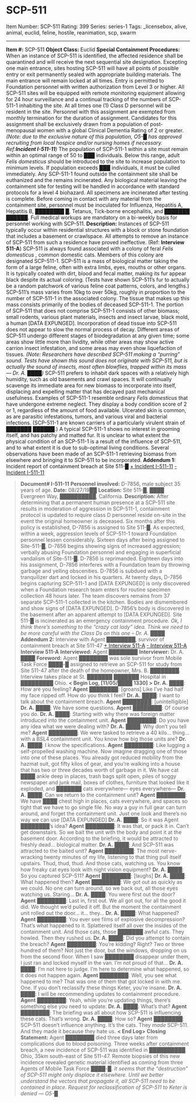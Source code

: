 # SCP-511
Item Number: SCP-511
Rating: 399
Series: series-1
Tags: _licensebox, alive, animal, euclid, feline, hostile, reanimation, scp, swarm

---

**Item #:** SCP-511
**Object Class:** Euclid
**Special Containment Procedures:** When an instance of SCP-511 is identified, the affected residence shall be quarantined and will receive the next sequential site designation.
Excepting one main entrance, sites hosting SCP-511 will have all points of possible entry or exit permanently sealed with appropriate building materials. The main entrance will remain locked at all times. Entry is permitted to Foundation personnel with written authorization from Level 3 or higher. All SCP-511 sites will be equipped with remote monitoring equipment allowing for 24 hour surveillance and a continual tracking of the numbers of SCP-511-1 inhabiting the site.
At all times one (1) Class D personnel will be resident in the site. Personnel with this assignment are exempted from monthly termination for the duration of assignment. Candidates for this assignment shall be exclusively drawn from a population of post-menopausal women with a global Clinical Dementia Rating of 2 or greater. _(Note: due to the exclusive nature of this population, O5-█ has approved recruiting from local hospice and/or nursing homes if necessary. Ref:**Incident I-511-11**)_
The population of SCP-511-1 within a site must remain within an optimal range of 50 to ███ individuals. Below this range, adult _Felis domesticus_ should be introduced to the site to increase population to minimum levels. If population exceeds ███ individuals, it must be culled immediately. Any SCP-511-1 found outside the containment site shall be euthanized and the remains incinerated.
Any biological material leaving the containment site for testing will be handled in accordance with standard protocols for a level 4 biohazard. All specimens are incinerated after testing is complete. Before coming in contact with any material from the containment site, personnel must be inoculated for Influenza, Hepatitis A, Hepatitis B, ████████ █, Tetanus, Tick-borne encephalitis, and ███████ ██████. Full medical workups are mandatory on a bi-weekly basis for personnel working with SCP-511.
**Description:** Instances of SCP-511 typically occur within residential structures with a block or stone foundation that includes a basement or crawlspace. All attempts to remove an instance of SCP-511 from such a residence have proved ineffective. (Ref: **Interview 511-A**)
SCP-511 is always found associated with a colony of feral _Felis domesticus_ , common domestic cats. Members of this colony are designated SCP-511-1.
SCP-511 is a mass of biological matter taking the form of a large feline, often with extra limbs, eyes, mouths or other organs. It is typically coated with dirt, blood and fecal matter, making its fur appear black despite its actual coloring. (Tests have shown SCP-511’s fur to actually be a random patchwork of various feline coat patterns, colors, and lengths.) SCP-511’s mass varies from 10kg to over 50kg, roughly in proportion to the number of SCP-511-1 in the associated colony. The tissue that makes up this mass consists primarily of the bodies of deceased SCP-511-1. The portion of SCP-511 that does not comprise SCP-511-1 consists of other biomass; small rodents, various plant materials, insects and insect larvae, black mold, a human [DATA EXPUNGED]. Incorporation of dead tissue into SCP-511 does not appear to slow the normal process of decay. Different areas of SCP-511 undergo different stages of biodegradation at any given time; some areas show little more than lividity, while other areas may show active carrion insect infestation, and some areas may even show liquefaction of tissues. _(Note: Researchers have described SCP-511 making a “purring” sound. Tests have shown this sound does not originate with SCP-511, but is actually the sound of insects, most often blowflies, trapped within its mass— Dr. A. ████)_
SCP-511 prefers to inhabit dark spaces with a relatively high humidity, such as old basements and crawl spaces. It will continually scavenge its immediate area for new biomass to incorporate into itself, displacing and expelling matter that has decayed past mechanical usefulness.
Examples of SCP-511-1 resemble ordinary _Felis domesticus_ that have undergone extreme neglect. They display a body condition score of 2 or 1, regardless of the amount of food available. Ulcerated skin is common, as are parasitic infestations, tumors, and various viral and bacterial infections. (SCP-511-1 are known carriers of a particularly virulent strain of ███████ ██████.) A typical SCP-511-1 shows no interest in grooming itself, and has patchy and matted fur. It is unclear to what extent the physical condition of an SCP-511-1 is a result of the influence of SCP-511, and to what extent it is due to sub-optimal living conditions.
Several observations have been made of an SCP-511-1 retrieving biomass from elsewhere and bringing it to SCP-511 to be incorporated.
**Addendum 1:** Incident report of containment breach at Site 511-█
[\+ Incident I-511-11](javascript:;)
[\- Incident I-511-11](javascript:;)
> **Document# I-511-11**
> **Personnel involved:** D-7856, male subject 35 years of age.
> **Date:** 08/27/19██
> **Location:** Site 511-█, ████ Evergreen Way, ██████████, California.
> **Description:** After determining that a permanent human presence at a SCP-511 site results in moderation of aggression in SCP-511-1, containment protocol is updated to require class D personnel reside on-site in the event the original homeowner is deceased. Six months after this policy is established, D-7856 is assigned to Site 511-█. As expected, within a week, aggression levels of SCP-511-1 toward Foundation personnel lessen considerably.
> Sixteen days after being assigned to Site-511-█, D-7856 begins showing signs of increased aggression; verbally abusing Foundation personnel and engaging in superficial vandalism of Site-511-█. D-7856 is reprimanded.
> Eighteen days into his assignment, D-7856 interferes with a Foundation team by throwing garbage and yelling obscenities. D-7856 is subdued with a tranquilizer dart and locked in his quarters.
> At twenty days, D-7856 begins capturing SCP-511-1 and [DATA EXPUNGED] is only discovered when a Foundation research team enters for routine specimen collection 48 hours later. The team discovers remains from 37 separate SCP-511-1 collected in the kitchen. Bodies are dismembered and show signs of [DATA EXPUNGED].
> D-7856’s body is discovered in the basement after an apparent attempt to [DATA EXPUNGED].
> Site 511-█ is incinerated as an emergency containment procedure.
> _Ok, I think there’s something to the “crazy cat lady” idea. Think we need to be more careful with the Class Ds on this one – Dr. A. ████_
**Addendum 2:** Interview with Agent ████████, survivor of containment breach at Site 511-47
[\+ Interview 511-A](javascript:;)
[\- Interview 511-A](javascript:;)
> **Interview 511-A**
> **Interviewed:** Agent ████████
> **Interviewer:** Dr. A. ████
> **Foreword:** Agent ████████ was sole survivor from Mobile Task Force ████-█ assigned to retrieve an SCP-511 for study from Site 511-47 after the death of the homeowner, Mrs. B. ████████. Interview takes place at St. ███████ ███████ Hospital in █████████ Ohio.
> **< Begin Log, [11/05/**████ **1330] >**
> **Dr. A.** ████: How are you feeling?
> **Agent** ████████: [groans] Like I’ve had half my face ripped off. How do you think I feel?
> **Dr. A.** ████: I want to talk about the containment breach.
> **Agent** ████████: [unintelligible]
> **Dr. A.** ████: We have some questions.
> **Agent** ████████: Of course you do.
> **Dr. A.** ████: Starting with why there was foreign matter introduced into the containment unit.
> **Agent** ████████: Do you have any idea what we were dealing with?
> **Dr. A.** ████: Why don’t you tell me?
> **Agent** ████████: We were tasked to retrieve a 40 kilo… thing… with a BSL4 containment unit. You know how big those units are?
> **Dr. A.** ████: I know the specifications.
> **Agent** ████████: Like lugging a self-propelled washing machine. Now imagine dragging one of those into one of these places. You already got reduced mobility from the hazmat suit, got fifty kilos of gear, and you’re walking into a house that has two or three decades worth of garbage in it. We have cat ████ ankle deep in places, trash bags split open, piles of soggy newspaper and junk mail, boxes of clothes, furniture that looked like it exploded, and ███████ cats everywhere— eyes everywhere—
> **Dr. A.** ████: Can we return to the containment unit?
> **Agent** ████████: We have ████ chest high in places, cats everywhere, and spaces so tight that we have to go single file. No way a guy in full gear can turn around, and forget the containment unit. Just one look and there’s no way we can use
> [DATA EXPUNGED]
> **Dr. A.** ████: So it was Agent ████████’s idea?
> **Agent** ████████: It was that, or pack it in. Can’t get downstairs. So we bait the unit with the body and point it at the basement door. According to the briefing, it would be attracted to freshly dead… biological matter.
> **Dr. A.** ████: And SCP-511 was attracted to the baited unit?
> **Agent** ████████: The most nerve-wracking twenty minutes of my life, listening to that thing pull itself upstairs. Thud, thud, thud. And those cats, watching us. You know how freaky cat eyes look with night vision equipment?
> **Dr. A.** ████: So you captured SCP-511?
> **Agent** ████████: [laughs]
> **Dr. A.** ████: What happened then?
> **Agent** ████████: We got out as quickly as we could. No one can turn around, so we back out, all those eyes watching us. Staring…
> **Dr. A.** ████: You were first out the door?
> **Agent** ████████: Last in, first out. We all got out, for all the good it did. We thought we’d pulled it off. But the moment the containment unit rolled out the door… it… they…
> **Dr. A.** ████: What happened?
> **Agent** ████████: You ever see films of explosive decompression? That’s what happened to it. Splattered itself all over the insides of the containment unit. And those cats, those ███████ awful cats. They howled. Then they rushed us.
> **Dr. A.** ████: Did you attempt to contain the breach?
> **Agent** ████████: You’re kidding? Right? Two or three hundred of them? Not just the door, but the windows, dropping on us from the second floor. When I saw ████████ disappear under them, I just ran and locked myself in the van. I’m not proud of that…
> **Dr. A.** ████: I’m not here to judge. I’m here to determine what happened, so it does not happen again.
> **Agent** ████████: Well, you see what happened to me? That was one of them that got locked in with me. One. If you don’t reclassify these things Keter, you’re insane.
> **Dr. A.** ████: I will be recommending updates to containment procedure.
> **Agent** ████████: Yeah, while you’re updating things, there’s something else you need to update.
> **Dr. A.** ████: What’s that?
> **Agent** ████████: The briefing was all about how SCP-511 is influencing these cats. That’s wrong.
> **Dr. A.** ████: How so?
> **Agent** ████████: SCP-511 doesn’t influence anything. It’s the cats. They _made_ SCP-511. And they made it because they hate us.
> **< End Log>**
> **Closing Statement:** Agent ████████ died three days later from complications due to blood poisoning. Three weeks after containment breach, a new incidence of SCP-511 was identified in ██████████ Ohio, 35km south-east of Site 511-47. Remote biopsies of this new incidence revealed genetic material identified as coming from three Agents of Mobile Task Force ████-█.
> _It seems that the “destruction” of SCP-511 might only displace it elsewhere. Until we better understand the vectors that propagate it, all SCP-511 need to be contained in place. Request for reclassification of SCP-511 to Keter is denied — O5-█_